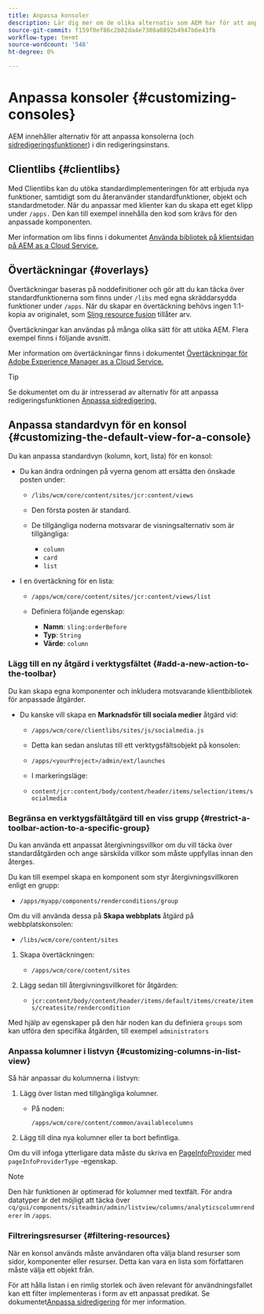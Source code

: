 ```yaml
---
title: Anpassa konsoler
description: Lär dig mer om de olika alternativ som AEM har för att anpassa konsolerna i din redigeringsförekomst.
source-git-commit: f159f0ef86c2b82da4e7308a0892b4947b6e43fb
workflow-type: tm+mt
source-wordcount: '548'
ht-degree: 0%

---
```



# Anpassa konsoler {#customizing-consoles}

AEM innehåller alternativ för att anpassa konsolerna (och [sidredigeringsfunktioner](/help/implementing/developing/extending/page-authoring.md)) i din redigeringsinstans.

## Clientlibs {#clientlibs}

Med Clientlibs kan du utöka standardimplementeringen för att erbjuda nya funktioner, samtidigt som du återanvänder standardfunktioner, objekt och standardmetoder. När du anpassar med klienter kan du skapa ett eget klipp under `/apps.` Den kan till exempel innehålla den kod som krävs för den anpassade komponenten.

Mer information om libs finns i dokumentet [Använda bibliotek på klientsidan på AEM as a Cloud Service.](/help/implementing/developing/introduction/clientlibs.md)

## Övertäckningar {#overlays}

Övertäckningar baseras på noddefinitioner och gör att du kan täcka över standardfunktionerna som finns under `/libs` med egna skräddarsydda funktioner under `/apps`. När du skapar en övertäckning behövs ingen 1:1-kopia av originalet, som [Sling resource fusion](/help/implementing/developing/introduction/sling-resource-merger.md) tillåter arv.

Övertäckningar kan användas på många olika sätt för att utöka AEM. Flera exempel finns i följande avsnitt.

Mer information om övertäckningar finns i dokumentet [Övertäckningar för Adobe Experience Manager as a Cloud Service.](/help/implementing/developing/introduction/overlays.md)

>[!TIP]
>
>Se dokumentet om du är intresserad av alternativ för att anpassa redigeringsfunktionen [Anpassa sidredigering.](/help/implementing/developing/extending/page-authoring.md)

## Anpassa standardvyn för en konsol {#customizing-the-default-view-for-a-console}

Du kan anpassa standardvyn (kolumn, kort, lista) för en konsol:

* Du kan ändra ordningen på vyerna genom att ersätta den önskade posten under:

   * `/libs/wcm/core/content/sites/jcr:content/views`

   * Den första posten är standard.

   * De tillgängliga noderna motsvarar de visningsalternativ som är tillgängliga:

      * `column`
      * `card`
      * `list`

* I en övertäckning för en lista:

   * `/apps/wcm/core/content/sites/jcr:content/views/list`

   * Definiera följande egenskap:

      * **Namn**: `sling:orderBefore`
      * **Typ**: `String`
      * **Värde**: `column`

### Lägg till en ny åtgärd i verktygsfältet {#add-a-new-action-to-the-toolbar}

Du kan skapa egna komponenter och inkludera motsvarande klientbibliotek för anpassade åtgärder.

* Du kanske vill skapa en **Marknadsför till sociala medier** åtgärd vid:

   * `/apps/wcm/core/clientlibs/sites/js/socialmedia.js`

   * Detta kan sedan anslutas till ett verktygsfältsobjekt på konsolen:

   * `/apps/<yourProject>/admin/ext/launches`

   * I markeringsläge:

   * `content/jcr:content/body/content/header/items/selection/items/socialmedia`

### Begränsa en verktygsfältåtgärd till en viss grupp {#restrict-a-toolbar-action-to-a-specific-group}

Du kan använda ett anpassat återgivningsvillkor om du vill täcka över standardåtgärden och ange särskilda villkor som måste uppfyllas innan den återges.

Du kan till exempel skapa en komponent som styr återgivningsvillkoren enligt en grupp:

* `/apps/myapp/components/renderconditions/group`

Om du vill använda dessa på **Skapa webbplats** åtgärd på webbplatskonsolen:

* `/libs/wcm/core/content/sites`

1. Skapa övertäckningen:

   * `/apps/wcm/core/content/sites`

1. Lägg sedan till återgivningsvillkoret för åtgärden:

   * `jcr:content/body/content/header/items/default/items/create/items/createsite/rendercondition`

Med hjälp av egenskaper på den här noden kan du definiera `groups` som kan utföra den specifika åtgärden, till exempel `administrators`

### Anpassa kolumner i listvyn {#customizing-columns-in-list-view}

Så här anpassar du kolumnerna i listvyn:

1. Lägg över listan med tillgängliga kolumner.

   * På noden:

     `/apps/wcm/core/content/common/availablecolumns`

1. Lägg till dina nya kolumner eller ta bort befintliga.

Om du vill infoga ytterligare data måste du skriva en [PageInfoProvider](https://developer.adobe.com/experience-manager/reference-materials/cloud-service/javadoc/com/day/cq/wcm/api/PageInfoProvider.html) med `pageInfoProviderType` -egenskap.

>[!NOTE]
>
>Den här funktionen är optimerad för kolumner med textfält. För andra datatyper är det möjligt att täcka över `cq/gui/components/siteadmin/admin/listview/columns/analyticscolumnrenderer` in `/apps`.

### Filtreringsresurser {#filtering-resources}

När en konsol används måste användaren ofta välja bland resurser som sidor, komponenter eller resurser. Detta kan vara en lista som författaren måste välja ett objekt från.

För att hålla listan i en rimlig storlek och även relevant för användningsfallet kan ett filter implementeras i form av ett anpassat predikat. Se dokumentet[Anpassa sidredigering](/help/implementing/developing/extending/page-authoring.md#filtering-resources) för mer information.
